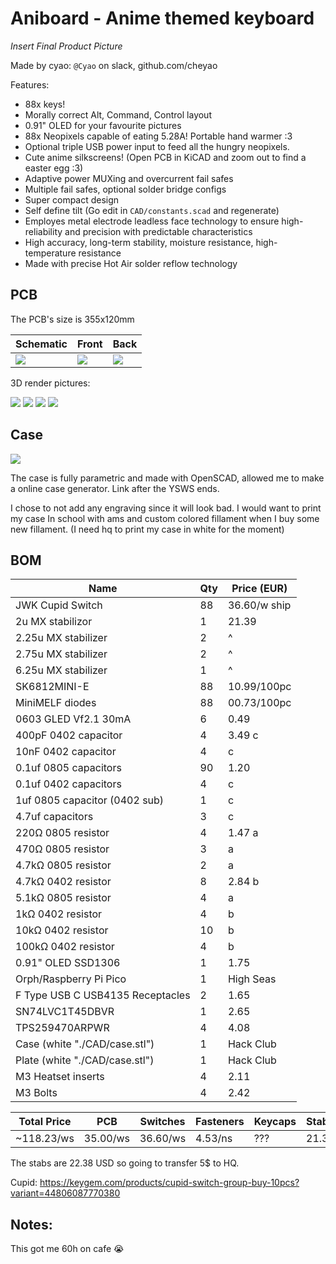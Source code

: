 # Aniboard - Anime themed keyboard

*Insert Final Product Picture*

Made by cyao: `@Cyao` on slack, github.com/cheyao

Features:
- 88x keys!
- Morally correct Alt, Command, Control layout
- 0.91" OLED for your favourite pictures
- 88x Neopixels capable of eating 5.28A! Portable hand warmer :3
- Optional triple USB power input to feed all the hungry neopixels.
- Cute anime silkscreens! (Open PCB in KiCAD and zoom out to find a easter egg :3)
- Adaptive power MUXing and overcurrent fail safes
- Multiple fail safes, optional solder bridge configs
- Super compact design
- Self define tilt (Go edit in `CAD/constants.scad` and regenerate)
- Employes metal electrode leadless face technology to ensure high-reliability and precision with predictable characteristics
- High accuracy, long-term stability, moisture resistance, high-temperature resistance
- Made with precise Hot Air solder reflow technology

## PCB 

The PCB's size is 355x120mm

| Schematic | Front | Back |
| - | - | - |
| ![](https://cloud-mvfukuv6n-hack-club-bot.vercel.app/1image.png) | ![](https://cloud-mvfukuv6n-hack-club-bot.vercel.app/2image.png) | ![](https://cloud-mvfukuv6n-hack-club-bot.vercel.app/3image.png) |

3D render pictures:

![](https://cloud-mvfukuv6n-hack-club-bot.vercel.app/4image.png)
![](https://cloud-mvfukuv6n-hack-club-bot.vercel.app/5image.png)
![](https://cloud-mvfukuv6n-hack-club-bot.vercel.app/6image.png)
![](https://cloud-5pcsstpbq-hack-club-bot.vercel.app/0image.png)

## Case

![](https://cloud-mvfukuv6n-hack-club-bot.vercel.app/0image.png)

The case is fully parametric and made with OpenSCAD, allowed me to make a online case generator. Link after the YSWS ends.

I chose to not add any engraving since it will look bad. I would want to print my case In school with ams and custom colored fillament when I buy some new fillament. (I need hq to print my case in white for the moment)

## BOM

| Name                             | Qty | Price (EUR) |
| -------------------------------- | --- | ----------- |
| JWK Cupid Switch                 | 88  | 36.60/w ship|
| 2u MX stabilizor                 | 1   | 21.39       |
| 2.25u MX stabilizer              | 2   | ^           |
| 2.75u MX stabilizer              | 2   | ^           |
| 6.25u MX stabilizer              | 1   | ^           |
| SK6812MINI-E                     | 88  | 10.99/100pc |
| MiniMELF diodes                  | 88  | 00.73/100pc |
| 0603 GLED Vf2.1 30mA             | 6   | 0.49        |
| 400pF 0402 capacitor             | 4   | 3.49 c      |
| 10nF 0402 capacitor              | 4   | c           |
| 0.1uf 0805 capacitors            | 90  | 1.20        |
| 0.1uf 0402 capacitors            | 4   | c           |
| 1uf 0805 capacitor (0402 sub)    | 1   | c           |
| 4.7uf capacitors                 | 3   | c           |
| 220Ω 0805 resistor               | 4   | 1.47 a      |
| 470Ω 0805 resistor               | 3   | a           |
| 4.7kΩ 0805 resistor              | 2   | a           |
| 4.7kΩ 0402 resistor              | 8   | 2.84 b      |
| 5.1kΩ 0805 resistor              | 4   | a           |
| 1kΩ 0402 resistor                | 4   | b           |
| 10kΩ 0402 resistor               | 10  | b           |
| 100kΩ 0402 resistor              | 4   | b           |
| 0.91" OLED SSD1306               | 1   | 1.75        |
| Orph/Raspberry Pi Pico           | 1   | High Seas   |
| F Type USB C USB4135 Receptacles | 2   | 1.65        |
| SN74LVC1T45DBVR                  | 1   | 2.65        |
| TPS259470ARPWR                   | 4   | 4.08        |
| Case (white "./CAD/case.stl")    | 1   | Hack Club   |
| Plate (white "./CAD/case.stl")   | 1   | Hack Club   |
| M3 Heatset inserts               | 4   | 2.11        |
| M3 Bolts                         | 4   | 2.42        |

| Total Price | PCB      | Switches | Fasteners | Keycaps | Stabilizers | Other   |
| ----------- | -------- | -------- | --------- | ------- | ----------- | ------- |
| ~118.23/ws  | 35.00/ws | 36.60/ws | 4.53/ns   | ???     | 21.39/ns    | 35.5/ns |

The stabs are 22.38 USD so going to transfer 5$ to HQ.

Cupid: https://keygem.com/products/cupid-switch-group-buy-10pcs?variant=44806087770380

## Notes:
This got me 60h on cafe :sob:

